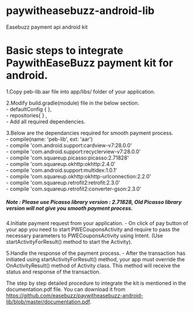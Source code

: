 # paywitheasebuzz-android-lib
Easebuzz payment api android kit

# Basic steps to integrate PaywithEaseBuzz payment kit for android.

 1.Copy peb-lib.aar file into app/libs/ folder of your application.

 2.Modify build.gradle(module) file in the below section.<br/>
                - defaultConfig { },<br/>
                - repositories{ } ,<br/>
                - Add all required dependencies.<br/>
                                         
 3.Below are the dependancies required for smooth payment process.<br/>
                - compile(name: 'peb-lib', ext: 'aar') <br/>
                - compile 'com.android.support:cardview-v7:28.0.0'<br/>
                - compile 'com.android.support:recyclerview-v7:28.0.0'<br/>
                - compile 'com.squareup.picasso:picasso:2.71828'<br/>
                - compile 'com.squareup.okhttp:okhttp:2.4.0'<br/>
                - compile 'com.android.support:multidex:1.0.1'<br/>
                - compile 'com.squareup.okhttp:okhttp-urlconnection:2.2.0'<br/>
                - compile 'com.squareup.retrofit2:retrofit:2.3.0'<br/>
                - compile 'com.squareup.retrofit2:converter-gson:2.3.0'<br/>
                
                
##### Note : Please use Picasso library version : 2.71828, Old Picasso library version will not give you smooth payment process.


4.Initiate payment request from your application.
                 - On click of pay button of your app you need to start PWECouponsActivity  and require to pass 
                  the necessary parameters to PWECouponsActivity using Intent.
                  (Use startActivityForResult()  method to start the Activity).


5.Handle the response of the payment process.
             - After the transaction has initiated using startActivityForResult() method, your app must override the 
                 OnActivityResult() method of Activity class. This method will receive the status and response of 
                 the transaction.




The step by step detailed procedure to integrate the kit is mentioned in the documentation.pdf file. You can download it from 
  https://github.com/easebuzz/paywitheasebuzz-android-lib/blob/master/documentation.pdf.


